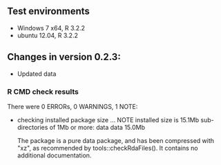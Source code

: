 ## Test environments
* Windows 7 x64, R 3.2.2
* ubuntu 12.04, R 3.2.2

## Changes in version 0.2.3:

* Updated data

### R CMD check results

There were 0 ERRORs, 0 WARNINGS, 1 NOTE:

* checking installed package size ... NOTE
  installed size is 15.1Mb
  sub-directories of 1Mb or more:
    data  data  15.0Mb

  The package is a pure data package, and has been compressed with "xz", as
  recommended by tools::checkRdaFiles(). It contains no additional
  documentation.
